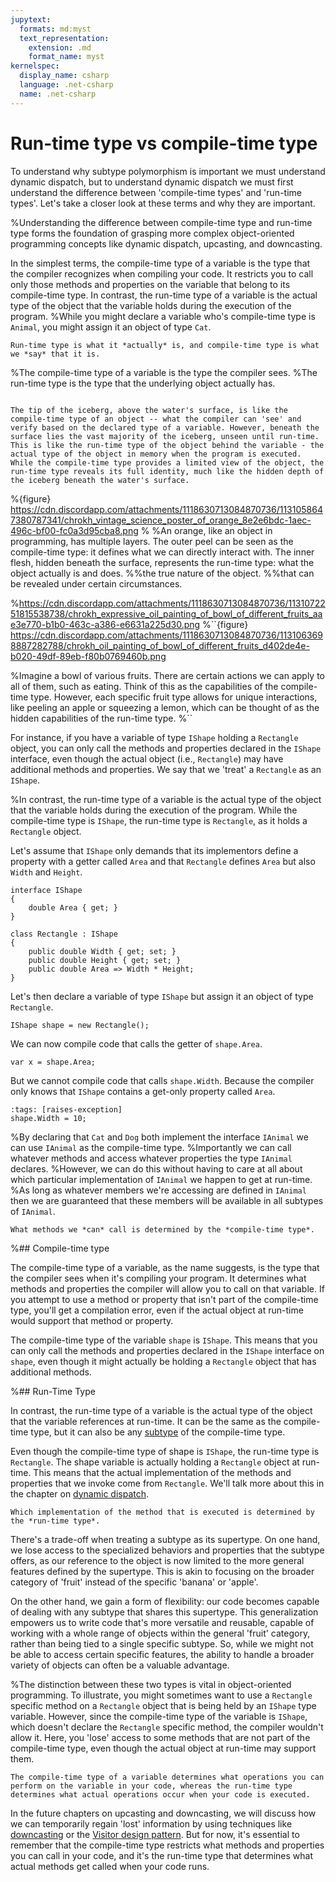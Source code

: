 ```yaml
---
jupytext:
  formats: md:myst
  text_representation:
    extension: .md
    format_name: myst
kernelspec:
  display_name: csharp
  language: .net-csharp
  name: .net-csharp
---
```


# Run-time type vs compile-time type

To understand why subtype polymorphism is important we must understand dynamic dispatch, but to understand dynamic dispatch we must first understand the difference between 'compile-time types' and 'run-time types'.
Let's take a closer look at these terms and why they are important.

%Understanding the difference between compile-time type and run-time type forms the foundation of grasping more complex object-oriented programming concepts like dynamic dispatch, upcasting, and downcasting.

In the simplest terms, the compile-time type of a variable is the type that the compiler recognizes when compiling your code. It restricts you to call only those methods and properties on the variable that belong to its compile-time type.
In contrast, the run-time type of a variable is the actual type of the object that the variable holds during the execution of the program.
%While you might declare a variable who's compile-time type is `Animal`, you might assign it an object of type `Cat`.

```{tip}
Run-time type is what it *actually* is, and compile-time type is what we *say* that it is.
```

%The compile-time type of a variable is the type the compiler sees.
%The run-time type is the type that the underlying object actually has.

```{figure} https://cdn.discordapp.com/attachments/1118630713084870736/1132998420001468488/chrokh_tip_of_the_iceberg_c6300c74-9d94-4a05-952f-2b9968cb096f.png

The tip of the iceberg, above the water's surface, is like the compile-time type of an object -- what the compiler can 'see' and verify based on the declared type of a variable. However, beneath the surface lies the vast majority of the iceberg, unseen until run-time. This is like the run-time type of the object behind the variable - the actual type of the object in memory when the program is executed. While the compile-time type provides a limited view of the object, the run-time type reveals its full identity, much like the hidden depth of the iceberg beneath the water's surface.
```

%{figure} https://cdn.discordapp.com/attachments/1118630713084870736/1131058647380787341/chrokh_vintage_science_poster_of_orange_8e2e6bdc-1aec-496c-bf00-fc0a3d95cba8.png
%
%An orange, like an object in programming, has multiple layers. The outer peel can be seen as the compile-time type: it defines what we can directly interact with. The inner flesh, hidden beneath the surface, represents the run-time type: what the object actually is and does.
%%the true nature of the object.
%%that can be revealed under certain circumstances.

%https://cdn.discordapp.com/attachments/1118630713084870736/1131072251815538738/chrokh_expressive_oil_painting_of_bowl_of_different_fruits_aae3e770-b1b0-463c-a386-e6631a225d30.png
%``{figure} https://cdn.discordapp.com/attachments/1118630713084870736/1131063698887282788/chrokh_oil_painting_of_bowl_of_different_fruits_d402de4e-b020-49df-89eb-f80b0769460b.png

%Imagine a bowl of various fruits. There are certain actions we can apply to all of them, such as eating. Think of this as the capabilities of the compile-time type. However, each specific fruit type allows for unique interactions, like peeling an apple or squeezing a lemon, which can be thought of as the hidden capabilities of the run-time type.
%``

For instance, if you have a variable of type `IShape` holding a `Rectangle` object, you can only call the methods and properties declared in the `IShape` interface, even though the actual object (i.e., `Rectangle`) may have additional methods and properties.
We say that we 'treat' a `Rectangle` as an `IShape`.

%In contrast, the run-time type of a variable is the actual type of the object that the variable holds during the execution of the program. While the compile-time type is `IShape`, the run-time type is `Rectangle`, as it holds a `Rectangle` object.

Let's assume that `IShape` only demands that its implementors define a property with a getter called `Area` and that `Rectangle` defines `Area` but also `Width` and `Height`.

```{code-cell}
interface IShape
{
    double Area { get; }
}
```

```{code-cell}
class Rectangle : IShape
{
    public double Width { get; set; }
    public double Height { get; set; }
    public double Area => Width * Height;
}
```

Let's then declare a variable of type `IShape` but assign it an object of type `Rectangle`.

```{code-cell}
IShape shape = new Rectangle();
```

We can now compile code that calls the getter of `shape.Area`.

```{code-cell}
var x = shape.Area;
```

But we cannot compile code that calls `shape.Width`.
Because the compiler only knows that `IShape` contains a get-only property called `Area`.

```{code-cell}
:tags: [raises-exception]
shape.Width = 10;
```

%By declaring that `Cat` and `Dog` both implement the interface `IAnimal` we can use `IAnimal` as the compile-time type.
%Importantly we can call whatever methods and access whatever properties the type `IAnimal` declares.
%However, we can do this without having to care at all about which particular implementation of `IAnimal` we happen to get at run-time.
%As long as whatever members we're accessing are defined in `IAnimal` then we are guaranteed that these members will be available in all subtypes of `IAnimal`.

```{important}
What methods we *can* call is determined by the *compile-time type*.
```

%## Compile-time type

The compile-time type of a variable, as the name suggests, is the type that the compiler sees when it's compiling your program. It determines what methods and properties the compiler will allow you to call on that variable. If you attempt to use a method or property that isn't part of the compile-time type, you'll get a compilation error, even if the actual object at run-time would support that method or property.

The compile-time type of the variable `shape` is `IShape`. This means that you can only call the methods and properties declared in the `IShape` interface on `shape`, even though it might actually be holding a `Rectangle` object that has additional methods.

%## Run-Time Type

In contrast, the run-time type of a variable is the actual type of the object that the variable references at run-time. It can be the same as the compile-time type, but it can also be any [subtype](subtype-polymorphism) of the compile-time type.

Even though the compile-time type of shape is `IShape`, the run-time type is `Rectangle`. The shape variable is actually holding a `Rectangle` object at run-time.
This means that the actual implementation of the methods and properties that we invoke come from `Rectangle`. We'll talk more about this in the chapter on [dynamic dispatch](dynamic-dispatch).

```{important}
Which implementation of the method that is executed is determined by the *run-time type*.
```

There's a trade-off when treating a subtype as its supertype. On one hand, we lose access to the specialized behaviors and properties that the subtype offers, as our reference to the object is now limited to the more general features defined by the supertype. This is akin to focusing on the broader category of 'fruit' instead of the specific 'banana' or 'apple'.

On the other hand, we gain a form of flexibility: our code becomes capable of dealing with any subtype that shares this supertype. This generalization empowers us to write code that's more versatile and reusable, capable of working with a whole range of objects within the general 'fruit' category, rather than being tied to a single specific subtype. So, while we might not be able to access certain specific features, the ability to handle a broader variety of objects can often be a valuable advantage.

%The distinction between these two types is vital in object-oriented programming. To illustrate, you might sometimes want to use a `Rectangle` specific method on a `Rectangle` object that is being held by an `IShape` type variable. However, since the compile-time type of the variable is `IShape`, which doesn't declare the `Rectangle` specific method, the compiler wouldn't allow it. Here, you 'lose' access to some methods that are not part of the compile-time type, even though the actual object at run-time may support them.

```{admonition} Key point
The compile-time type of a variable determines what operations you can perform on the variable in your code, whereas the run-time type determines what actual operations occur when your code is executed.
```

In the future chapters on upcasting and downcasting, we will discuss how we can temporarily regain 'lost' information by using techniques like [downcasting](downcasting) or the [Visitor design pattern](visitor-pattern). But for now, it's essential to remember that the compile-time type restricts what methods and properties you can call in your code, and it's the run-time type that determines what actual methods get called when your code runs.

